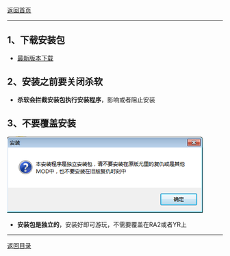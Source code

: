 [返回首页](./Home)

***



## 1、下载安装包

- [最新版本下载](./最新版本下载)

## 2、安装之前要关闭杀软

- **杀软会拦截安装包执行安装程序**，影响或者阻止安装

## 3、不要覆盖安装

![](./azbjc1.png)

- **安装包是独立的**，安装好即可游玩，不需要覆盖在RA2或者YR上


***
[返回目录](./常见问题指南)
